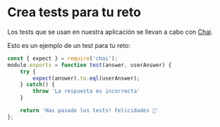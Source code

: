 # Crea tests para tu reto

Los tests que se usan en nuestra aplicación se llevan a cabo con [Chai](https://www.chaijs.com/).

Esto es un ejemplo de un test para tu reto:

```js
const { expect } = require('chai');
module.exports = function test(answer, userAnswer) {
    try {
        expect(answer).to.eql(userAnswer);
    } catch() {
        throw 'La respuesta es incorrecta'
    }

    return 'Has pasado los tests! Felicidades 👏'
};
```
